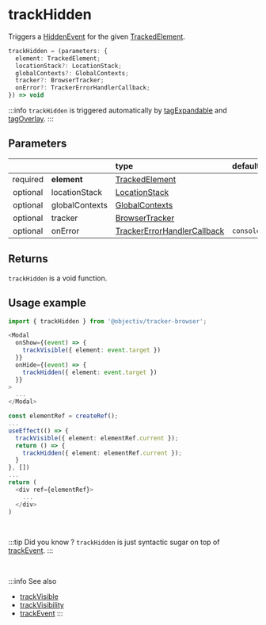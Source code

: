 # trackHidden

Triggers a [HiddenEvent](/taxonomy/reference/events/HiddenEvent.md) for the given [TrackedElement](/tracking/api-reference/definitions/TrackedElement.md).

```typescript
trackHidden = (parameters: {
  element: TrackedElement;
  locationStack?: LocationStack;
  globalContexts?: GlobalContexts;
  tracker?: BrowserTracker;
  onError?: TrackerErrorHandlerCallback;
}) => void
```

:::info
`trackHidden` is triggered automatically by [tagExpandable](/tracking/api-reference/locationTaggers/tagExpandable.md) and [tagOverlay](/tracking/api-reference/locationTaggers/tagOverlay.md).
:::

## Parameters
|          |             | type                                                                                                 | default value
| :-:      | :--         | :--                                                                                                  | :--           
| required | **element**    | [TrackedElement](/tracking/api-reference/definitions/TrackedElement.md)                           |
| optional | locationStack  | [LocationStack](/tracking/api-reference/core/LocationStack.md)                                    |
| optional | globalContexts | [GlobalContexts](/tracking/api-reference/core/GlobalContexts.md)                                  |
| optional | tracker        | [BrowserTracker](/tracking/api-reference/general/BrowserTracker.md)                               |
| optional | onError        | [TrackerErrorHandlerCallback](/tracking/api-reference/definitions/TrackerErrorHandlerCallback.md) | `console.error`

## Returns
`trackHidden` is a void function.

## Usage example

```typescript jsx
import { trackHidden } from '@objectiv/tracker-browser';
```

```typescript jsx
<Modal
  onShow={(event) => {
    trackVisible({ element: event.target })
  }}
  onHide={(event) => {
    trackHidden({ element: event.target })
  }}
>
  ...
</Modal>
```

```typescript jsx
const elementRef = createRef();
...
useEffect(() => {
  trackVisible({ element: elementRef.current });
  return () => {
    trackHidden({ element: elementRef.current });
  }
}, [])
...
return (
  <div ref={elementRef}>
    ...
  </div>
)
```

<br />

:::tip Did you know ?
`trackHidden` is just syntactic sugar on top of [trackEvent](/tracking/api-reference/eventTrackers/trackEvent.md).
:::

<br />

:::info See also
- [trackVisible](/tracking/api-reference/eventTrackers/trackVisible.md)
- [trackVisibility](/tracking/api-reference/eventTrackers/trackVisibility.md)
- [trackEvent](/tracking/api-reference/eventTrackers/trackEvent.md)
:::
